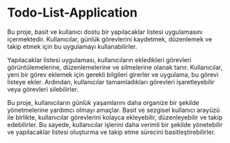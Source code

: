 # Todo-List-Application
Bu proje, basit ve kullanıcı dostu bir yapılacaklar listesi uygulamasını içermektedir. Kullanıcılar, günlük görevlerini kaydetmek, düzenlemek ve takip etmek için bu uygulamayı kullanabilirler.

Yapılacaklar listesi uygulaması, kullanıcıların ekledikleri görevleri görüntülemelerine, düzenlemelerine ve silmelerine olanak tanır. Kullanıcılar, yeni bir görev eklemek için gerekli bilgileri girerler ve uygulama, bu görevi listeye ekler. Ardından, kullanıcılar tamamladıkları görevleri işaretleyebilir veya görevleri silebilirler.

Bu proje, kullanıcıların günlük yaşamlarını daha organize bir şekilde yönetmelerine yardımcı olmayı amaçlar. Basit ve sezgisel kullanıcı arayüzü ile birlikte, kullanıcılar görevlerini kolayca ekleyebilir, düzenleyebilir ve takip edebilirler. Bu sayede, kullanıcılar işlerini daha verimli bir şekilde yönetebilir ve yapılacaklar listesi oluşturma ve takip etme sürecini basitleştirebilirler.
